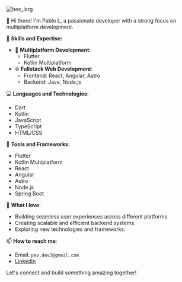 ![hex_larg](https://github.com/pavDev33/pavDev33/assets/122934574/13127433-069b-4881-97ff-16e99d8fe998)

👋 Hi there! I'm Pablo L, a passionate developer with a strong focus on multiplatform development.

🚀 **Skills and Expertise:**
- 📱 **Multiplatform Development**:
  - Flutter
  - Kotlin Multiplatform
- 🌐 **Fullstack Web Development**:
  - Frontend: React, Angular, Astro
  - Backend: Java, Node.js

💻 **Languages and Technologies**:
- Dart
- Kotlin
- JavaScript
- TypeScript
- HTML/CSS

🔧 **Tools and Frameworks**:
- Flutter
- Kotlin Multiplatform
- React
- Angular
- Astro
- Node.js
- Spring Boot

🌟 **What I love**:
- Building seamless user experiences across different platforms.
- Creating scalable and efficient backend systems.
- Exploring new technologies and frameworks.

📫 **How to reach me**:
- Email: `pav.dev3@gmail.com`
- [LinkedIn](https://www.linkedin.com/in/your-linkedin)

Let's connect and build something amazing together!
